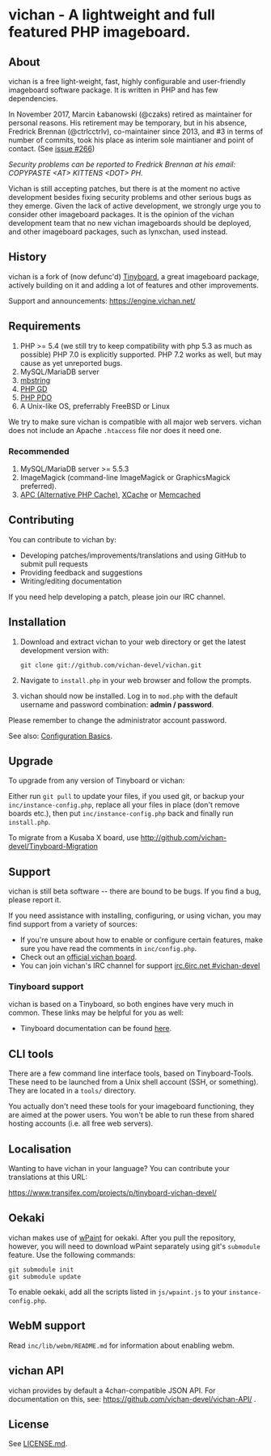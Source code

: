 vichan - A lightweight and full featured PHP imageboard.
========================================================

About
------------
vichan is a free light-weight, fast, highly configurable and user-friendly
imageboard software package. It is written in PHP and has few dependencies.

In November 2017, Marcin Łabanowski (@czaks) retired as maintainer for personal reasons. His retirement may be temporary, but in his absence, Fredrick Brennan (@ctrlcctrlv), co-maintainer since 2013, and #3 in terms of number of commits, took his place as interim sole maintianer and point of contact. (See [issue #266](https://github.com/vichan-devel/vichan/issues/266))

*Security problems can be reported to Fredrick Brennan at his email: COPYPASTE \<AT\> KITTENS \<DOT\> PH.*
	
Vichan is still accepting patches, but there is at the moment no active development besides fixing security problems and other serious bugs as they emerge. Given the lack of active development, we strongly urge you to consider other imageboard packages. It is the opinion of the vichan development team that no new vichan imageboards should be deployed, and other imageboard packages, such as lynxchan, used instead.

History
------------
vichan is a fork of (now defunc'd) [Tinyboard](http://github.com/savetheinternet/Tinyboard),
a great imageboard package, actively building on it and adding a lot of features and other
improvements.

Support and announcements: https://engine.vichan.net/

Requirements
------------
1.	PHP >= 5.4 (we still try to keep compatibility with php 5.3 as much as possible)
        PHP 7.0 is explicitly supported. PHP 7.2 works as well, but may cause as yet unreported bugs.
2.	MySQL/MariaDB server
3.	[mbstring](http://www.php.net/manual/en/mbstring.installation.php) 
4.	[PHP GD](http://www.php.net/manual/en/intro.image.php)
5.	[PHP PDO](http://www.php.net/manual/en/intro.pdo.php)
6.	A Unix-like OS, preferrably FreeBSD or Linux

We try to make sure vichan is compatible with all major web servers. vichan does not include an Apache ```.htaccess``` file nor does it need one.

### Recommended
1.	MySQL/MariaDB server >= 5.5.3
2.	ImageMagick (command-line ImageMagick or GraphicsMagick preferred).
3.	[APC (Alternative PHP Cache)](http://php.net/manual/en/book.apc.php),
	[XCache](http://xcache.lighttpd.net/) or
	[Memcached](http://www.php.net/manual/en/intro.memcached.php)

Contributing
------------
You can contribute to vichan by:
*	Developing patches/improvements/translations and using GitHub to submit pull requests
*	Providing feedback and suggestions
*	Writing/editing documentation

If you need help developing a patch, please join our IRC channel.

Installation
-------------
1.	Download and extract vichan to your web directory or get the latest
	development version with:

        git clone git://github.com/vichan-devel/vichan.git
	
2.	Navigate to ```install.php``` in your web browser and follow the
	prompts.
3.	vichan should now be installed. Log in to ```mod.php``` with the
	default username and password combination: **admin / password**.

Please remember to change the administrator account password.

See also: [Configuration Basics](https://web.archive.org/web/20121003095922/http://tinyboard.org/docs/?p=Config).

Upgrade
-------
To upgrade from any version of Tinyboard or vichan:

Either run ```git pull``` to update your files, if you used git, or
backup your ```inc/instance-config.php```, replace all your files in place
(don't remove boards etc.), then put ```inc/instance-config.php``` back and
finally run ```install.php```.

To migrate from a Kusaba X board, use http://github.com/vichan-devel/Tinyboard-Migration

Support
--------
vichan is still beta software -- there are bound to be bugs. If you find a
bug, please report it.

If you need assistance with installing, configuring, or using vichan, you may
find support from a variety of sources:

*	If you're unsure about how to enable or configure certain features, make
	sure you have read the comments in ```inc/config.php```.
*	Check out an [official vichan board](http://int.vichan.net/devel/).
*	You can join vichan's IRC channel for support
	[irc.6irc.net #vichan-devel](irc://irc.6irc.net/vichan-devel)

### Tinyboard support
vichan is based on a Tinyboard, so both engines have very much in common. These
links may be helpful for you as well: 

*	Tinyboard documentation can be found [here](https://web.archive.org/web/20121016074303/http://tinyboard.org/docs/?p=Main_Page).

CLI tools
-----------------
There are a few command line interface tools, based on Tinyboard-Tools. These need
to be launched from a Unix shell account (SSH, or something). They are located in a ```tools/```
directory.

You actually don't need these tools for your imageboard functioning, they are aimed
at the power users. You won't be able to run these from shared hosting accounts
(i.e. all free web servers).

Localisation
------------
Wanting to have vichan in your language? You can contribute your translations at this URL:

https://www.transifex.com/projects/p/tinyboard-vichan-devel/

Oekaki
------
vichan makes use of [wPaint](https://github.com/websanova/wPaint) for oekaki. After you pull the repository, however, you will need to download wPaint separately using git's `submodule` feature. Use the following commands:

```
git submodule init
git submodule update
```

To enable oekaki, add all the scripts listed in `js/wpaint.js` to your `instance-config.php`.

WebM support
------------
Read `inc/lib/webm/README.md` for information about enabling webm.

vichan API
----------
vichan provides by default a 4chan-compatible JSON API. For documentation on this, see:
https://github.com/vichan-devel/vichan-API/ .

License
--------
See [LICENSE.md](http://github.com/vichan-devel/vichan/blob/master/LICENSE.md).

